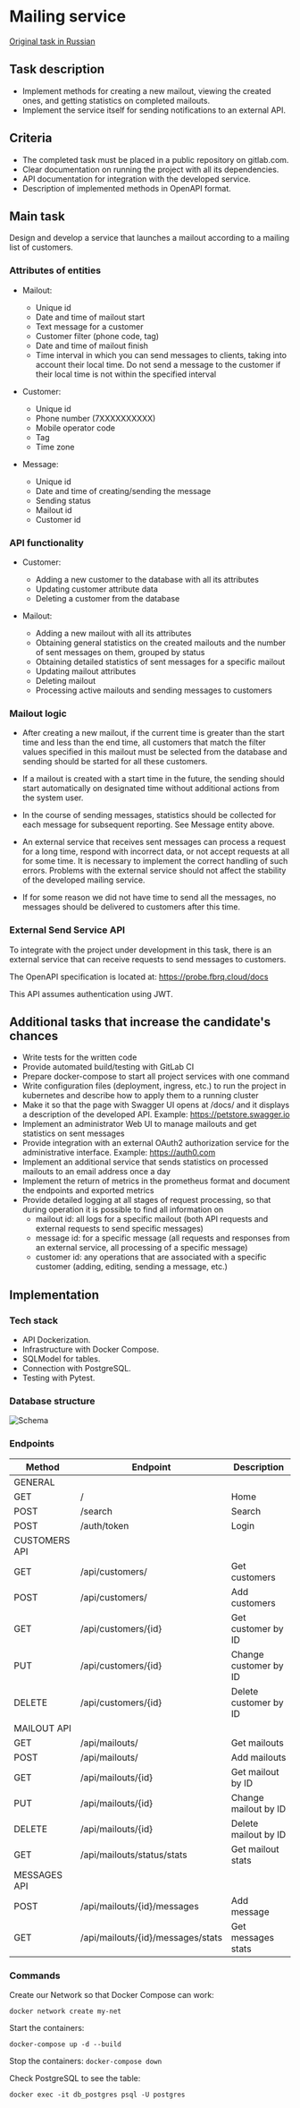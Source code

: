 # Mailing service

[Original task in Russian](https://www.craft.do/s/n6OVYFVUpq0o6L)

## Task description

- Implement methods for creating a new mailout, viewing the created ones, and getting statistics on completed mailouts.
- Implement the service itself for sending notifications to an external API.

## Criteria

- The completed task must be placed in a public repository on gitlab.com.
- Clear documentation on running the project with all its dependencies.
- API documentation for integration with the developed service.
- Description of implemented methods in OpenAPI format.

## Main task

Design and develop a service that launches a mailout according to a mailing list of customers.

### Attributes of entities

- Mailout:
  - Unique id
  - Date and time of mailout start
  - Text message for a customer
  - Customer filter (phone code, tag)
  - Date and time of mailout finish
  - Time interval in which you can send messages to clients, taking into account their local time. Do not send a message to the customer if their local time is not within the specified interval

- Customer:
  - Unique id
  - Phone number (7XXXXXXXXXX)
  - Mobile operator code
  - Tag
  - Time zone

- Message:
  - Unique id
  - Date and time of creating/sending the message
  - Sending status
  - Mailout id
  - Customer id

### API functionality

- Customer:
  - Adding a new customer to the database with all its attributes
  - Updating customer attribute data
  - Deleting a customer from the database

- Mailout:
  - Adding a new mailout with all its attributes
  - Obtaining general statistics on the created mailouts and the number of sent messages on them, grouped by status
  - Obtaining detailed statistics of sent messages for a specific mailout
  - Updating mailout attributes
  - Deleting mailout
  - Processing active mailouts and sending messages to customers

### Mailout logic

- After creating a new mailout, if the current time is greater than the start time and less than the end time, all customers that match the filter values specified in this mailout must be selected from the database and sending should be started for all these customers.

- If a mailout is created with a start time in the future, the sending should start automatically on designated time without additional actions from the system user.

- In the course of sending messages, statistics should be collected for each message for subsequent reporting. See Message entity above.

- An external service that receives sent messages can process a request for a long time, respond with incorrect data, or not accept requests at all for some time. It is necessary to implement the correct handling of such errors. Problems with the external service should not affect the stability of the developed mailing service.

- If for some reason we did not have time to send all the messages, no messages should be delivered to customers after this time.

### External Send Service API

To integrate with the project under development in this task, there is an external service that can receive requests to send messages to customers.

The OpenAPI specification is located at: https://probe.fbrq.cloud/docs

This API assumes authentication using JWT.

## Additional tasks that increase the candidate's chances

- Write tests for the written code
- Provide automated build/testing with GitLab CI
- Prepare docker-compose to start all project services with one command
- Write configuration files (deployment, ingress, etc.) to run the project in kubernetes and describe how to apply them to a running cluster
- Make it so that the page with Swagger UI opens at /docs/ and it displays a description of the developed API. Example: https://petstore.swagger.io
- Implement an administrator Web UI to manage mailouts and get statistics on sent messages
- Provide integration with an external OAuth2 authorization service for the administrative interface. Example: https://auth0.com
- Implement an additional service that sends statistics on processed mailouts to an email address once a day
- Implement the return of metrics in the prometheus format and document the endpoints and exported metrics
- Provide detailed logging at all stages of request processing, so that during operation it is possible to find all information on
  - mailout id: all logs for a specific mailout (both API requests and external requests to send specific messages)
  - message id: for a specific message (all requests and responses from an external service, all processing of a specific message)
  - customer id: any operations that are associated with a specific customer (adding, editing, sending a message, etc.)


## Implementation

### Tech stack

- API Dockerization.
- Infrastructure with Docker Compose.
- SQLModel for tables.
- Connection with PostgreSQL.
- Testing with Pytest.

### Database structure

![Schema](https://github.com/kooznitsa/test-projects/blob/main/mailing_service/database/db_schema.png)

### Endpoints

| Method        | Endpoint                               | Description              |
|---------------|----------------------------------------|--------------------------|
| GENERAL       |                                        |                          |
| GET           | /                                      | Home                     |
| POST          | /search                                | Search                   |
| POST          | /auth/token                            | Login                    |
| CUSTOMERS API |                                        |                          |
| GET           | /api/customers/                        | Get customers            |
| POST          | /api/customers/                        | Add customers            |
| GET           | /api/customers/{id}                    | Get customer by ID       |
| PUT           | /api/customers/{id}                    | Change customer by ID    |
| DELETE        | /api/customers/{id}                    | Delete customer by ID    |
| MAILOUT API   |                                        |                          |
| GET           | /api/mailouts/                         | Get mailouts             |
| POST          | /api/mailouts/                         | Add mailouts             |
| GET           | /api/mailouts/{id}                     | Get mailout by ID        |
| PUT           | /api/mailouts/{id}                     | Change mailout by ID     |
| DELETE        | /api/mailouts/{id}                     | Delete mailout by ID     |
| GET           | /api/mailouts/status/stats             | Get mailout stats        |
| MESSAGES API  |                                        |                          |
| POST          | /api/mailouts/{id}/messages            | Add message              |
| GET           | /api/mailouts/{id}/messages/stats      | Get messages stats       |

### Commands

Create our Network so that Docker Compose can work:
```
docker network create my-net
```

Start the containers:
```
docker-compose up -d --build
```

Stop the containers:
```docker-compose down```

Check PostgreSQL to see the table:
```
docker exec -it db_postgres psql -U postgres
```